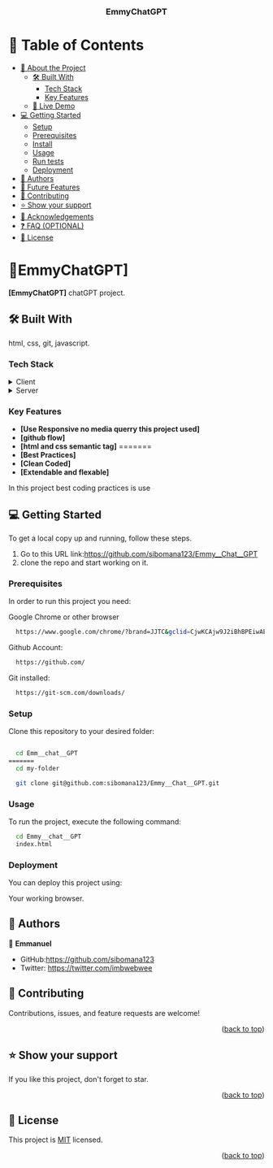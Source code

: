 <a name="readme-top"></a>

<div align="center">
  <br/>

  <h3><b>EmmyChatGPT</b></h3>

</div>

# 📗 Table of Contents

- [📖 About the Project](#about-project)
  - [🛠 Built With](#built-with)
    - [Tech Stack](#tech-stack)
    - [Key Features](#key-features)
  - [🚀 Live Demo](#live-demo)
- [💻 Getting Started](#getting-started)
  - [Setup](#setup)
  - [Prerequisites](#prerequisites)
  - [Install](#install)
  - [Usage](#usage)
  - [Run tests](#run-tests)
  - [Deployment](#deployment)
- [👥 Authors](#authors)
- [🔭 Future Features](#future-features)
- [🤝 Contributing](#contributing)
- [⭐️ Show your support](#support)
- [🙏 Acknowledgements](#acknowledgements)
- [❓ FAQ (OPTIONAL)](#faq)
- [📝 License](#license)

# 📖EmmyChatGPT] <a name="about-project"></a>

**[EmmyChatGPT]** chatGPT project.

## 🛠 Built With <a name="built-with"></a>

html, css, git, javascript.

### Tech Stack <a name="tech-stack"></a>

<details>
  <summary>Client</summary>
  <ul>
    <li>Html5</li>
    <li>css3</li>
  </ul>
</details>

<details>
  <summary>Server</summary>
  <ul>
    <li><a href="https://marketplace.visualstudio.com/items?itemName=ritwickdey.LiveServer">VS CODE Live Server Extension</a></li>
  </ul>
</details>

### Key Features <a name="key-features"></a>


- **[Use Responsive no media querry this project used]**
- **[github flow]**
- **[html and css semantic tag]**
=======
- **[Best Practices]**
- **[Clean Coded]**
- **[Extendable and flexable]**


In this project best coding practices is use

## 💻 Getting Started <a name="getting-started"></a>

To get a local copy up and running, follow these steps.

1. Go to this URL link:https://github.com/sibomana123/Emmy__Chat__GPT
2. clone the repo and start working on it.

### Prerequisites

In order to run this project you need:

Google Chrome or other browser

```sh
  https://www.google.com/chrome/?brand=JJTC&gclid=CjwKCAjw9J2iBhBPEiwAErwpeSDcMFWiIQWj2u5GY6owZ7OaOHw7dYYCHW7uTR4kvYosNJYd4wt4VxoCiywQAvD_BwE&gclsrc=aw.ds
```

Github Account:

```sh
  https://github.com/
```


Git installed:

```sh
  https://git-scm.com/downloads/
```

### Setup

Clone this repository to your desired folder:

```sh

  cd Emm__chat__GPT
=======
  cd my-folder

  git clone git@github.com:sibomana123/Emmy__Chat__GPT.git
```


### Usage

To run the project, execute the following command:

```sh
  cd Emmy__chat__GPT
  index.html
```

### Deployment

You can deploy this project using:

Your working browser.

## 👥 Authors <a name="authors"></a>

👤 **Emmanuel**

- GitHub:https://github.com/sibomana123
- Twitter: https://twitter.com/imbwebwee


## 🤝 Contributing <a name="contributing"></a>

Contributions, issues, and feature requests are welcome!



<p align="right">(<a href="#readme-top">back to top</a>)</p>

## ⭐️ Show your support <a name="support"></a>

If you like this project, don't forget to star.

<p align="right">(<a href="#readme-top">back to top</a>)</p>

## 📝 License <a name="license"></a>

This project is [MIT](./LICENSE.txt) licensed.

<p align="right">(<a href="#readme-top">back to top</a>)</p>
